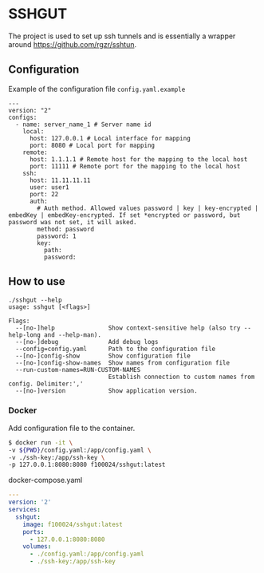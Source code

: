 # SSHGUT

The project is used to set up ssh tunnels and is essentially a wrapper around https://github.com/rgzr/sshtun.


## Configuration
Example of the configuration file `config.yaml.example`

```
---
version: "2"
configs:
  - name: server_name_1 # Server name id
    local: 
      host: 127.0.0.1 # Local interface for mapping
      port: 8080 # Local port for mapping
    remote:
      host: 1.1.1.1 # Remote host for the mapping to the local host
      port: 11111 # Remote port for the mapping to the local host
    ssh:
      host: 11.11.11.11
      user: user1
      port: 22
      auth:
        # Auth method. Allowed values password | key | key-encrypted | embedKey | embedKey-encrypted. If set *encrypted or password, but password was not set, it will asked.
        method: password 
        password: 1
        key:
          path:
          password:  
```
## How to use
```
./sshgut --help
usage: sshgut [<flags>]

Flags:
  --[no-]help               Show context-sensitive help (also try --help-long and --help-man).
  --[no-]debug              Add debug logs
  --config=config.yaml      Path to the configuration file
  --[no-]config-show        Show configuration file
  --[no-]config-show-names  Show names from configuration file
  --run-custom-names=RUN-CUSTOM-NAMES  
                            Establish connection to custom names from config. Delimiter:','
  --[no-]version            Show application version.

```
### Docker
Add configuration file to the container.

```bash
$ docker run -it \
-v ${PWD}/config.yaml:/app/config.yaml \
-v ./ssh-key:/app/ssh-key \
-p 127.0.0.1:8080:8080 f100024/sshgut:latest
```

docker-compose.yaml
```yaml
---
version: '2'
services:
  sshgut:
    image: f100024/sshgut:latest
    ports:
      - 127.0.0.1:8080:8080
    volumes:
      - ./config.yaml:/app/config.yaml
      - ./ssh-key:/app/ssh-key 
```
